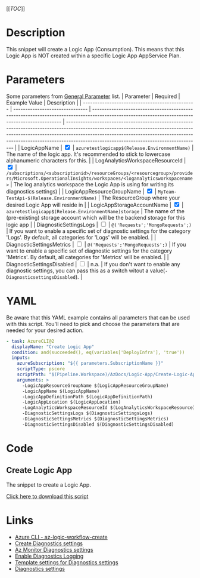 [[_TOC_]]

# Description

This snippet will create a Logic App (Consumption). This means that this Logic App is NOT created within a specific Logic App AppService Plan.

# Parameters

Some parameters from [General Parameter](/Azure/Azure-CLI-Snippets) list.
| Parameter | Required | Example Value | Description |
| ----------------------------------------------- | ------------------------------- | ----------------------------------------------------------------------------------------------------------------------------------------------- | -------------------------------------------------------------------------------------------------------------------------------------------------------------------------------------------------------------------------------------------------------------------------------------------------- |
| LogicAppName | <input type="checkbox" checked> | `azuretestlogicapp$(Release.EnvironmentName)` | The name of the logic app. It's recommended to stick to lowercase alphanumeric characters for this. |
| LogAnalyticsWorkspaceResourceId | <input type="checkbox" checked> | `/subscriptions/<subscriptionid>/resourceGroups/<resourcegroup>/providers/Microsoft.OperationalInsights/workspaces/<loganalyticsworkspacename>` | The log analytics workspace the Logic App is using for writing its diagnostics settings) |
| LogicAppResourceGroupName | <input type="checkbox" checked> | `MyTeam-TestApi-$(Release.EnvironmentName)` | The ResourceGroup where your desired Logic App will reside in |
| LogicAppStorageAccountName | <input type="checkbox" checked> | `azuretestlogicapp$(Release.EnvironmentName)storage` | The name of the (pre-existing) storage account which will be the backend storage for this logic app |
| DiagnosticSettingsLogs | <input type="checkbox"> | `@('Requests';'MongoRequests';)` | If you want to enable a specific set of diagnostic settings for the category 'Logs'. By default, all categories for 'Logs' will be enabled. |
| DiagnosticSettingsMetrics | <input type="checkbox"> | `@('Requests';'MongoRequests';)` | If you want to enable a specific set of diagnostic settings for the category 'Metrics'. By default, all categories for 'Metrics' will be enabled. |
| DiagnosticSettingsDisabled | <input type="checkbox"> | n.a. | If you don't want to enable any diagnostic settings, you can pass this as a switch witout a value(`-DiagnosticsettingsDisabled`). |

# YAML

Be aware that this YAML example contains all parameters that can be used with this script. You'll need to pick and choose the parameters that are needed for your desired action.

```yaml
- task: AzureCLI@2
  displayName: "Create Logic App"
  condition: and(succeeded(), eq(variables['DeployInfra'], 'true'))
  inputs:
    azureSubscription: "${{ parameters.SubscriptionName }}"
    scriptType: pscore
    scriptPath: "$(Pipeline.Workspace)/AzDocs/Logic-App/Create-Logic-App-Consumption.ps1"
    arguments: >
      -LogicAppResourceGroupName $(LogicAppResourceGroupName)
      -LogicAppName $(LogicAppName)
      -LogicAppDefinitionPath $(LogicAppDefinitionPath)
      -LogicAppLocation $(LogicAppLocation)
      -LogAnalyticsWorkspaceResourceId $(LogAnalyticsWorkspaceResourceId)
      -DiagnosticSettingsLogs $(DiagnosticSettingsLogs)
      -DiagnosticSettingsMetrics $(DiagnosticSettingsMetrics)
      -DiagnosticSettingsDisabled $(DiagnosticSettingsDisabled)
```

# Code

## Create Logic App

The snippet to create a Logic App.

[Click here to download this script](../../../../src/Logic-App/Create-Logic-App.ps1)

# Links

- [Azure CLI - az-logic-workflow-create](https://docs.microsoft.com/en-us/cli/azure/logic/workflow?view=azure-cli-latest#az-logic-workflow-create)
- [Create Diagnostics settings](https://docs.microsoft.com/en-us/azure/azure-monitor/platform/diagnostic-settings)
- [Az Monitor Diagnostics settings](https://docs.microsoft.com/en-us/cli/azure/monitor/diagnostic-settings?view=azure-cli-latest#az-monitor-diagnostic-settings-update)
- [Enable Diagnostics Logging](https://docs.microsoft.com/en-us/azure/app-service/troubleshoot-diagnostic-logs)
- [Template settings for Diagnostics settings](https://docs.microsoft.com/en-us/azure/azure-monitor/samples/resource-manager-diagnostic-settings)
- [Diagnostics settings](http://techgenix.com/azure-diagnostic-settings/)
